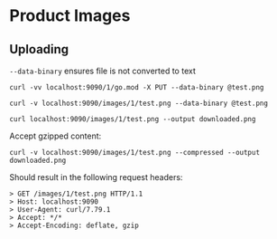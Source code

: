 # Product Images

## Uploading

`--data-binary` ensures file is not converted to text

```
curl -vv localhost:9090/1/go.mod -X PUT --data-binary @test.png
```

```
curl -v localhost:9090/images/1/test.png --data-binary @test.png
```

```
curl localhost:9090/images/1/test.png --output downloaded.png
```

Accept gzipped content:

```
curl -v localhost:9090/images/1/test.png --compressed --output downloaded.png
```

Should result in the following request headers:

```
> GET /images/1/test.png HTTP/1.1
> Host: localhost:9090
> User-Agent: curl/7.79.1
> Accept: */*
> Accept-Encoding: deflate, gzip
```
